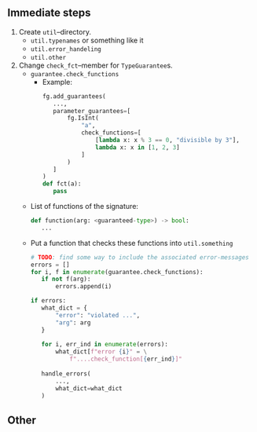 ## Immediate steps

1. Create `util`&ndash;directory.
    - `util.typenames` or something like it
    - `util.error_handeling`
    - `util.other`
2. Change `check_fct`&ndash;member for `TypeGuarantee`s.
   - `guarantee.check_functions`
     - Example:
         ````python
         fg.add_guarantees(
            ...,
            parameter_guarantees=[
                fg.IsInt(
                    "a",
                    check_functions=[
                        [lambda x: x % 3 == 0, "divisible by 3"],
                        lambda x: x in [1, 2, 3]
                    ]               
                )
            ]
         )
         def fct(a):
            pass
         ````
   - List of functions of the signature:
     ````python
     def function(arg: <guaranteed-type>) -> bool:
        ...
     ````
   - Put a function that checks these functions into `util.something`
     ````python
     # TODO: find some way to include the associated error-messages
     errors = []
     for i, f in enumerate(guarantee.check_functions):
        if not f(arg):
            errors.append(i)
     
     if errors:
        what_dict = {
            "error": "violated ...", 
            "arg": arg
        }
        
        for i, err_ind in enumerate(errors):
            what_dict[f"error {i}" = \
                f"....check_function[{err_ind}]"
        
        handle_errors(
            ...,
            what_dict=what_dict
        )
     ````


## Other
